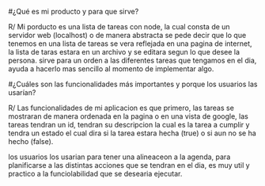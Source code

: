 #¿Qué es mi producto y para que sirve?

R/ Mi porducto es una lista de tareas con node, la cual consta de un servidor web (localhost) o de manera abstracta se pede decir que lo que tenemos en una lista de tareas se vera reflejada en una pagina de internet, la lista de taras estara en un archivo y se editara segun lo que desee la persona. 
sirve para un orden a las diferentes tareas que tengamos en el dia, ayuda a hacerlo mas sencillo al momento de implementar algo.


#¿Cuáles son las funcionalidades más importantes y porque los usuarios las usarían?

R/ Las funcionalidades de mi aplicacion es que primero, las tareas se mostraran de manera ordenada en la pagina o en una vista de google, las tareas tendran un id, tendran su descripcion la cual es la tarea a cumplir y tendra un estado el cual dira si la tarea estara hecha (true) o si aun no se ha hecho (false).

los usuarios los usarian para tener una alineaceon a la agenda, para planificarse a las distintas acciones que se tendran en el dia, es muy util y practico a la funciolabilidad que se desearia ejecutar. 